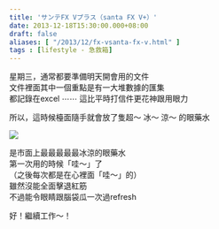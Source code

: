 ```yaml
---
title: 'サンテFX Vプラス（santa FX V+）'
date: 2013-12-18T15:30:00.000+08:00
draft: false
aliases: [ "/2013/12/fx-vsanta-fx-v.html" ]
tags : [lifestyle - 急救箱]
---
```


星期三，通常都要準備明天開會用的文件  
文件裡面其中一個重點是有一大堆數據的匯集  
都記錄在excel ⋯⋯ 這比平時打信件更花神跟用眼力  
  
所以，這時候檯面隨手就會放了隻超～ 冰～ 涼～ 的眼藥水  

[![](https://2.bp.blogspot.com/-vsRcmGSc61Q/XCiKIp6NKoI/AAAAAAAADOU/M9qJ2eUTrfQqREXnLiM9U_4XuUp5tL8DwCLcBGAs/s640/64.jpg)](https://2.bp.blogspot.com/-vsRcmGSc61Q/XCiKIp6NKoI/AAAAAAAADOU/M9qJ2eUTrfQqREXnLiM9U_4XuUp5tL8DwCLcBGAs/s1600/64.jpg)

是市面上最最最最最冰涼的眼藥水  
第一次用的時候「哇～」了  
（之後每次都是在心裡面「哇～」的）  
雖然沒能全面擊退紅筋  
不過能令眼睛跟腦袋瓜一次過refresh  
  
好！繼續工作～！